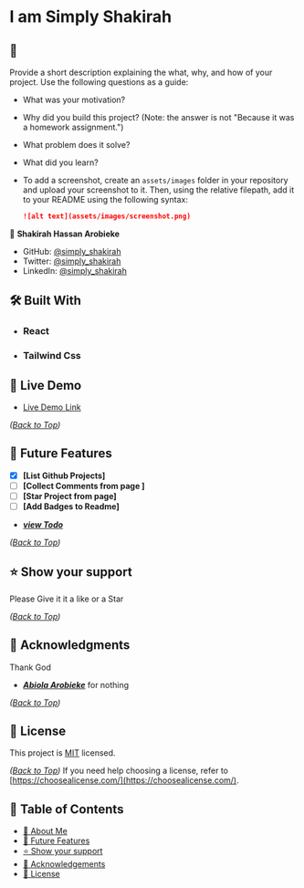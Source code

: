 ## <top>
# I am Simply Shakirah

## <Description>
## 📖 
Provide a short description explaining the what, why, and how of your project. Use the following questions as a guide:

- What was your motivation?
- Why did you build this project? (Note: the answer is not "Because it was a homework assignment.")
- What problem does it solve?
- What did you learn?
- To add a screenshot, create an `assets/images` folder in your repository and upload your screenshot to it. Then, using the relative filepath, add it to your README using the following syntax:

    ```md
    ![alt text](assets/images/screenshot.png)
    ```

👤 **Shakirah Hassan Arobieke**

- GitHub: [@simply_shakirah](https://github.com/...)
- Twitter: [@simply_shakirah](https://twitter.com/...)
- LinkedIn: [@simply_shakirah](https://linkedin.com/in/...)


## <built-with>
## 🛠 Built With 

* ### React
* ### Tailwind Css

## 🚀 Live Demo <a name="live-demo"></a>


- [Live Demo Link](https://shakirah.github.io/Portfolio-live-demo/)

_([Back to Top](#top))_



## 🔭 Future Features <a name="future-features"></a>

- [X] **[List Github Projects]**
- [ ] **[Collect Comments from page ]**
- [ ] **[Star Project from page]**
- [ ] **[Add Badges to Readme]**
- **_[view Todo](./TODO.md)_**

_([Back to Top](#top))_



## ⭐️ Show your support <a name="support"></a>

Please Give it it a like or a Star

_([Back to Top](#top))_


## 🙏 Acknowledgments <a name="acknowledgements"></a>

Thank God
- **_[Abiola Arobieke](https://www.linkedin.com/in/abiols-arobieke/)_** for nothing

_([Back to Top](#top))_



## <License>
## 📝 License

This project is [MIT](./LICENSE) licensed.

_([Back to Top](#top))_
 If you need help choosing a license, refer to [https://choosealicense.com/](https://choosealicense.com/).



<!-- ## Table of Contents  -->
## 📗 Table of Contents
- [📖 About Me](#description)
- [🔭 Future Features](#future-features)
- [⭐️ Show your support](#support)
- [🙏 Acknowledgements](#acknowledgements)
- [📝 License](#license)
